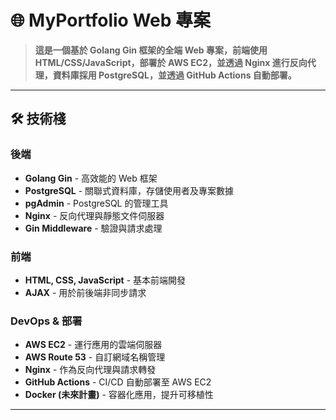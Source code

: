 # 🌐 MyPortfolio Web 專案

> **這是一個基於 Golang Gin 框架的全端 Web 專案，前端使用 HTML/CSS/JavaScript，部署於 AWS EC2，並透過 Nginx 進行反向代理，資料庫採用 PostgreSQL，並透過 GitHub Actions 自動部署。**

---

## 🛠 **技術棧**
### **後端**
- **Golang Gin** - 高效能的 Web 框架
- **PostgreSQL** - 關聯式資料庫，存儲使用者及專案數據
- **pgAdmin** - PostgreSQL 的管理工具
- **Nginx** - 反向代理與靜態文件伺服器
- **Gin Middleware** - 驗證與請求處理

### **前端**
- **HTML, CSS, JavaScript** - 基本前端開發
- **AJAX** - 用於前後端非同步請求

### **DevOps & 部署**
- **AWS EC2** - 運行應用的雲端伺服器
- **AWS Route 53** - 自訂網域名稱管理
- **Nginx** - 作為反向代理與請求轉發
- **GitHub Actions** - CI/CD 自動部署至 AWS EC2
- **Docker (未來計畫)** - 容器化應用，提升可移植性

---
